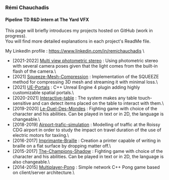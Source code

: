 ### Rémi Chauchadis

#### Pipeline TD R&D intern at The Yard VFX

This page will briefly introduces my projects hosted on GitHub (work in progress).\
You will find more detailed explanations in each project's ReadMe file.

My LinkedIn profile : https://www.linkedin.com/in/remichauchadis \


- [2021-2022] [Multi view photometric stereo](https://github.com/rchaucha/Multi-view-photometric-stereo) : Using photometric stereo with several camera poses given that the light comes from the built-in flash of the camera.\ 
- [2021] [Squeeze-Mesh-Compression](https://github.com/rchaucha/Squeeze-Mesh-Compression) : Implementation of the SQUEEZE method for compressing 3D mesh and streaming it with minimal loss.\
- [2021] [UE-Portals](https://github.com/rchaucha/UE-Portals) : C++ Unreal Engine 4 plugin adding highly customizable spatial portals.\
- [2020-2021] [Interactive-table](https://github.com/rchaucha/Interactive-table) : The system makes any table touch-sensitive and can detect items placed on the table to interact with them.\
- [2019-2020] [Le-Duel-Des-Mondes](https://github.com/rchaucha/Le-Duel-Des-Mondes) : Fighting game with choice of the character and his abilities. Can be played in text or in 2D, the language is changeable.\
- [2018-2019] [Airport-trafic-simulation](https://github.com/rchaucha/Airport-trafic-simulation) : Modelling of traffic at the Roissy CDG airport in order to study the impact on travel duration of the use of electric motors for taxiing.\
- [2016-2017] [Imprimante-Braille](https://github.com/rchaucha/Imprimante-Braille) : Creation a printer capable of writing in braille on a flat surface by dropping matter off.\
- [2015-2017] [The-Champions-Shadow](https://github.com/rchaucha/The-Champions-Shadow) : Fighting game with choice of the character and his abilities. Can be played in text or in 2D, the language is also changeable.\
- [2014-2015] [Multiplayer-Pong](https://github.com/rchaucha/Multiplayer-Pong) : Simple network C++ Pong game based on client/server architecture.\
